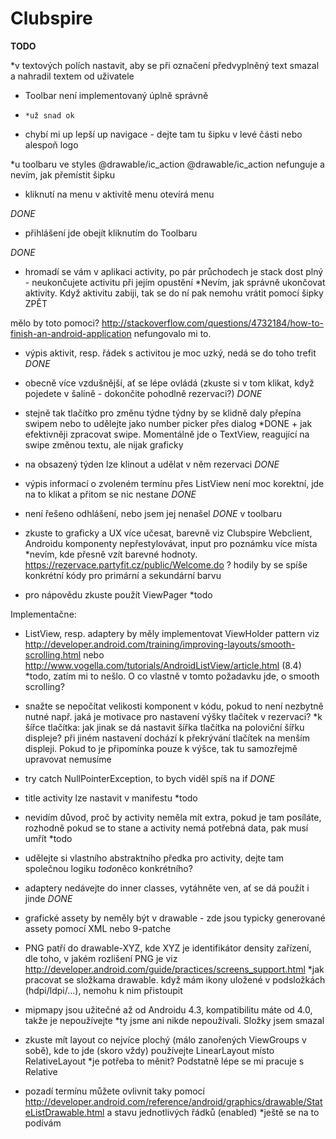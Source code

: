 # Clubspire
********TODO********

*v textových polích nastavit, aby se při označení předvyplněný 
text smazal a nahradil textem od uživatele

- Toolbar není implementovaný úplně správně
- 	  *už snad ok
	


- chybí mi up lepší up navigace - dejte tam tu šipku v levé části 
nebo alespoň logo

*u toolbaru ve styles
<item name="android:navigationIcon">@drawable/ic_action</item>
<item name="android:logo">@drawable/ic_action</item>
nefunguje
a nevím, jak přemístit šipku


- kliknutí na menu v aktivitě menu otevírá menu

*DONE*

- přihlášení jde obejít kliknutím do Toolbaru

*DONE*

- hromadí se vám v aplikaci activity, po pár průchodech je stack dost 
plný - neukončujete activitu při jejím opustění
*Nevím, jak správně ukončovat aktivity. Když aktivitu zabiji, tak se do ní pak nemohu 
vrátit pomocí šipky ZPĚT

mělo by toto pomoci?
http://stackoverflow.com/questions/4732184/how-to-finish-an-android-application
nefungovalo mi to.


- výpis aktivit, resp. řádek s activitou je moc uzký, nedá se do toho trefit
*DONE*


- obecně více vzdušnější, ať se lépe ovládá (zkuste si v tom klikat, když 
pojedete v šalině - dokončite pohodlně rezervaci?)
*DONE*


- stejně tak tlačítko pro změnu týdne
týdny by se klidně daly přepína swipem nebo to udělejte jako 
number picker přes dialog
*DONE + jak efektivněji zpracovat swipe. Momentálně jde o TextView, reagující na swipe 
změnou textu, ale nijak graficky

- na obsazený týden lze klinout a udělat v něm rezervaci
*DONE*

- výpis informací o zvoleném termínu přes ListView není moc korektní, 
jde na to klikat a přitom se nic nestane
*DONE*

- není řešeno odhlášení, nebo jsem jej nenašel
*DONE* v toolbaru

- zkuste to graficky a UX více učesat, barevně viz Clubspire Webclient, 
Androidu komponenty nepřestylovávat, input pro poznámku více místa
*nevím, kde přesně vzít barevné hodnoty.
https://rezervace.partyfit.cz/public/Welcome.do  ?
hodily by se spíše konkrétní kódy pro primární a sekundární barvu

- pro nápovědu zkuste použít ViewPager
*todo

Implementačne:
- ListView, resp. adaptery by měly implementovat ViewHolder pattern viz 
http://developer.android.com/training/improving-layouts/smooth-scrolling.html 
nebo http://www.vogella.com/tutorials/AndroidListView/article.html (8.4)
*todo, zatím mi to nešlo. O co vlastně v tomto požadavku jde, o smooth scrolling?


- snažte se nepočítat velikosti komponent v kódu, pokud to není nezbytně 
nutné např. jaká je motivace pro nastavení výšky tlačítek v rezervaci?
*k šířce tlačítka: jak jinak se dá nastavit šířka tlačítka na poloviční šířku displeje?
při jiném nastavení dochází k překrývání tlačítek na menším displeji.
Pokud to je připomínka pouze k výšce, tak tu samozřejmě upravovat nemusíme


- try catch NullPointerException, to bych viděl spíš na if
*DONE*


- title activity lze nastavit v manifestu
*todo 


- nevidím důvod, proč by activity neměla mít extra, pokud je tam 
posíláte, rozhodně pokud se to stane a activity nemá potřebná data, pak 
musí umřít
*todo


- udělejte si vlastního abstraktního předka pro activity, dejte tam 
společnou logiku
*todo*něco konkrétního? 


- adaptery nedávejte do inner classes, vytáhněte ven, ať se dá použít i 
jinde
*DONE*


- grafické assety by neměly být v drawable - zde jsou typicky generované 
assety pomocí XML nebo 9-patche

- PNG patří do drawable-XYZ, kde XYZ je identifikátor density zařízení, 
dle toho, v jakém rozlišení PNG je viz 
http://developer.android.com/guide/practices/screens_support.html
*jak pracovat se složkama drawable. když mám ikony uložené 
v podsložkách (hdpi/ldpi/...), nemohu k nim přistoupit


- mipmapy jsou užitečné až od Androidu 4.3, kompatibilitu máte od 4.0, 
takže je nepoužívejte
*ty jsme ani nikde nepoužívali. Složky jsem smazal

- zkuste mít layout co nejvíce plochý (málo zanořených ViewGroups v 
sobě), kde to jde (skoro vždy) používejte LinearLayout místo RelativeLayout
*je potřeba to měnit? Podstatně lépe se mi pracuje s Relative 


- pozadí termínu můžete ovlivnit taky pomocí 
http://developer.android.com/reference/android/graphics/drawable/StateListDrawable.html 
a stavu jednotlivých řádků (enabled)
*ještě se na to podívám

